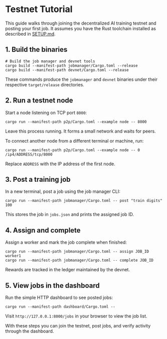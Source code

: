 # Testnet Tutorial

This guide walks through joining the decentralized AI training testnet and posting your first job. It assumes you have the Rust toolchain installed as described in [SETUP.md](SETUP.md).

## 1. Build the binaries

```
# Build the job manager and devnet tools
cargo build --manifest-path jobmanager/Cargo.toml --release
cargo build --manifest-path devnet/Cargo.toml --release
```

These commands produce the `jobmanager` and `devnet` binaries under their respective `target/release` directories.

## 2. Run a testnet node

Start a node listening on TCP port `8000`:

```
cargo run --manifest-path p2p/Cargo.toml --example node -- 8000
```

Leave this process running. It forms a small network and waits for peers.

To connect another node from a different terminal or machine, run:

```
cargo run --manifest-path p2p/Cargo.toml --example node -- 0 /ip4/ADDRESS/tcp/8000
```

Replace `ADDRESS` with the IP address of the first node.

## 3. Post a training job

In a new terminal, post a job using the job manager CLI:

```
cargo run --manifest-path jobmanager/Cargo.toml -- post "train digits" 100
```

This stores the job in `jobs.json` and prints the assigned job ID.

## 4. Assign and complete

Assign a worker and mark the job complete when finished:

```
cargo run --manifest-path jobmanager/Cargo.toml -- assign JOB_ID worker1
cargo run --manifest-path jobmanager/Cargo.toml -- complete JOB_ID
```

Rewards are tracked in the ledger maintained by the devnet.

## 5. View jobs in the dashboard

Run the simple HTTP dashboard to see posted jobs:

```
cargo run --manifest-path dashboard/Cargo.toml --
```

Visit `http://127.0.0.1:8000/jobs` in your browser to view the job list.

With these steps you can join the testnet, post jobs, and verify activity through the dashboard.
